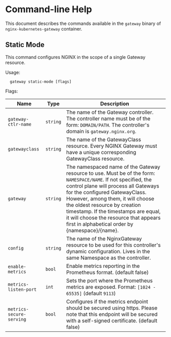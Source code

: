 # Command-line Help

This document describes the commands available in the `gateway` binary of `nginx-kubernetes-gateway` container.

## Static Mode

This command configures NGINX in the scope of a single Gateway resource.

Usage:

```text
  gateway static-mode [flags]
```

Flags:

| Name                         | Type     | Description                                                                                                                                                                                                                                                                                                                                                                                       |
|------------------------------|----------|---------------------------------------------------------------------------------------------------------------------------------------------------------------------------------------------------------------------------------------------------------------------------------------------------------------------------------------------------------------------------------------------------|
| `gateway-ctlr-name`          | `string` | The name of the Gateway controller. The controller name must be of the form: `DOMAIN/PATH`. The controller's domain is `gateway.nginx.org`. |
| `gatewayclass`               | `string` | The name of the GatewayClass resource. Every NGINX Gateway must have a unique corresponding GatewayClass resource. |
| `gateway`                    | `string` | The namespaced name of the Gateway resource to use. Must be of the form: `NAMESPACE/NAME`. If not specified, the control plane will process all Gateways for the configured GatewayClass. However, among them, it will choose the oldest resource by creation timestamp. If the timestamps are equal, it will choose the resource that appears first in alphabetical order by {namespace}/{name}. |
| `config`                     | `string` | The name of the NginxGateway resource to be used for this controller's dynamic configuration. Lives in the same Namespace as the controller. |
| `enable-metrics`             | `bool`   | Enable metrics reporting in the Prometheus format. (default false) |
| `metrics-listen-port`        | `int`    | Sets the port where the Prometheus metrics are exposed. Format: `[1024 - 65535]` (default `9113`) |
| `metrics-secure-serving`     | `bool`   | Configures if the metrics endpoint should be secured using https. Please note that this endpoint will be secured with a self-signed certificate. (default false) |
